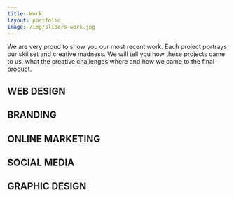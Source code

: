 ```yaml
---
title: Work
layout: portfolio
image: /img/sliders-work.jpg
---
```



We are very proud to show you our most recent work. Each project portrays our skillset and creative madness. We will tell you how these projects came to us, what the creative challenges where and how we came to the final product.

## WEB DESIGN

## BRANDING

## ONLINE MARKETING

## SOCIAL MEDIA

## GRAPHIC DESIGN
